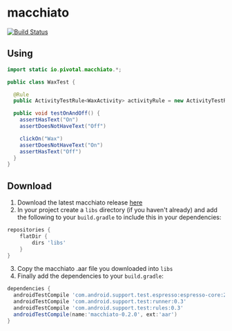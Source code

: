 # macchiato

[![Build Status](https://secure.travis-ci.org/pivotal/macchiato.svg?branch=master)](http://travis-ci.org/pivotal/macchiato)

## Using

```java
import static io.pivotal.macchiato.*;

public class WaxTest {

  @Rule
  public ActivityTestRule<WaxActivity> activityRule = new ActivityTestRule<>(WaxActivity.class);

  public void testOnAndOff() {
    assertHasText("On")
    assertDoesNotHaveText("Off")

    clickOn("Wax")
    assertDoesNotHaveText("On")
    assertHasText("Off")
  }
}
```

## Download

1. Download the latest macchiato release [here](https://github.com/pivotal/macchiato/releases)
2. In your project create a `libs` directory (if you haven't already) and add the following
to your `build.gradle` to include this in your dependencies:

  ```groovy
  repositories {
      flatDir {
          dirs 'libs'
      }
  }
  ```
3. Copy the macchiato .aar file you downloaded into `libs`
4. Finally add the dependencies to your `build.gradle`:

  ```groovy
  dependencies {
    androidTestCompile 'com.android.support.test.espresso:espresso-core:2.2'
    androidTestCompile 'com.android.support.test:runner:0.3'
    androidTestCompile 'com.android.support.test:rules:0.3'
    androidTestCompile(name:'macchiato-0.2.0', ext:'aar')
  }
  ```

